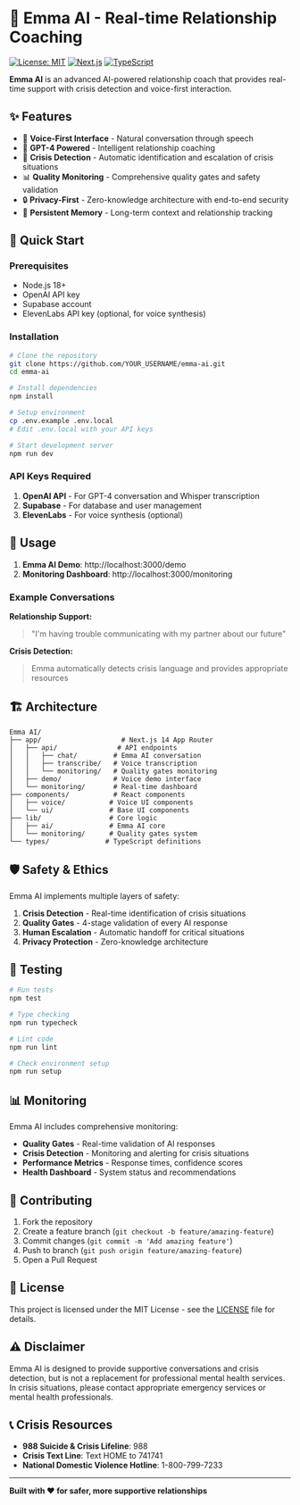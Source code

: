 # 🤖 Emma AI - Real-time Relationship Coaching

[![License: MIT](https://img.shields.io/badge/License-MIT-yellow.svg)](https://opensource.org/licenses/MIT)
[![Next.js](https://img.shields.io/badge/Next.js-14-black)](https://nextjs.org/)
[![TypeScript](https://img.shields.io/badge/TypeScript-5.5-blue)](https://www.typescriptlang.org/)

**Emma AI** is an advanced AI-powered relationship coach that provides real-time support with crisis detection and voice-first interaction.

## ✨ Features

- 🎤 **Voice-First Interface** - Natural conversation through speech
- 🧠 **GPT-4 Powered** - Intelligent relationship coaching
- 🚨 **Crisis Detection** - Automatic identification and escalation of crisis situations
- 📊 **Quality Monitoring** - Comprehensive quality gates and safety validation
- 🔒 **Privacy-First** - Zero-knowledge architecture with end-to-end security
- 💾 **Persistent Memory** - Long-term context and relationship tracking

## 🚀 Quick Start

### Prerequisites
- Node.js 18+ 
- OpenAI API key
- Supabase account
- ElevenLabs API key (optional, for voice synthesis)

### Installation

```bash
# Clone the repository
git clone https://github.com/YOUR_USERNAME/emma-ai.git
cd emma-ai

# Install dependencies
npm install

# Setup environment
cp .env.example .env.local
# Edit .env.local with your API keys

# Start development server
npm run dev
```

### API Keys Required

1. **OpenAI API** - For GPT-4 conversation and Whisper transcription
2. **Supabase** - For database and user management
3. **ElevenLabs** - For voice synthesis (optional)

## 🎯 Usage

1. **Emma AI Demo**: http://localhost:3000/demo
2. **Monitoring Dashboard**: http://localhost:3000/monitoring

### Example Conversations

**Relationship Support:**
> "I'm having trouble communicating with my partner about our future"

**Crisis Detection:**
> Emma automatically detects crisis language and provides appropriate resources

## 🏗️ Architecture

```
Emma AI/
├── app/                    # Next.js 14 App Router
│   ├── api/               # API endpoints
│   │   ├── chat/         # Emma AI conversation
│   │   ├── transcribe/   # Voice transcription  
│   │   └── monitoring/   # Quality gates monitoring
│   ├── demo/             # Voice demo interface
│   └── monitoring/       # Real-time dashboard
├── components/           # React components
│   ├── voice/           # Voice UI components
│   └── ui/              # Base UI components  
├── lib/                 # Core logic
│   ├── ai/              # Emma AI core
│   └── monitoring/      # Quality gates system
└── types/              # TypeScript definitions
```

## 🛡️ Safety & Ethics

Emma AI implements multiple layers of safety:

1. **Crisis Detection** - Real-time identification of crisis situations
2. **Quality Gates** - 4-stage validation of every AI response
3. **Human Escalation** - Automatic handoff for critical situations
4. **Privacy Protection** - Zero-knowledge architecture

## 🧪 Testing

```bash
# Run tests
npm test

# Type checking
npm run typecheck

# Lint code
npm run lint

# Check environment setup
npm run setup
```

## 📊 Monitoring

Emma AI includes comprehensive monitoring:

- **Quality Gates** - Real-time validation of AI responses
- **Crisis Detection** - Monitoring and alerting for crisis situations  
- **Performance Metrics** - Response times, confidence scores
- **Health Dashboard** - System status and recommendations

## 🤝 Contributing

1. Fork the repository
2. Create a feature branch (`git checkout -b feature/amazing-feature`)
3. Commit changes (`git commit -m 'Add amazing feature'`)
4. Push to branch (`git push origin feature/amazing-feature`)
5. Open a Pull Request

## 📜 License

This project is licensed under the MIT License - see the [LICENSE](LICENSE) file for details.

## ⚠️ Disclaimer

Emma AI is designed to provide supportive conversations and crisis detection, but is not a replacement for professional mental health services. In crisis situations, please contact appropriate emergency services or mental health professionals.

## 📞 Crisis Resources

- **988 Suicide & Crisis Lifeline**: 988
- **Crisis Text Line**: Text HOME to 741741
- **National Domestic Violence Hotline**: 1-800-799-7233

---

**Built with ❤️ for safer, more supportive relationships**
